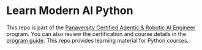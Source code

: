 # Learn Modern AI Python

This repo is part of the [Panaversity Certified Agentic & Robotic AI Engineer](https://panaversity.org/) program. You can also review the certification and course details in the [program guide](https://docs.google.com/document/d/1BygAckkfc_NFQnTfEM6qqUvPdlIHpNItmRtvfRMGp38/edit?usp=sharing). This repo provides learning material for Python courses.


